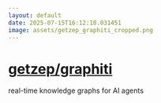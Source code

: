 ```yaml
---
layout: default
date: 2025-07-15T16:12:18.031451
image: assets/getzep_graphiti_cropped.png
---
```


# [getzep/graphiti](https://github.com/getzep/graphiti)

real-time knowledge graphs for AI agents
